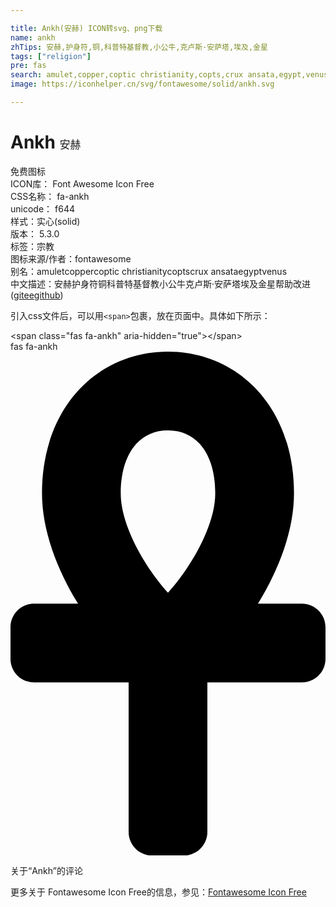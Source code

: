 ```yaml
---

title: Ankh(安赫) ICON转svg、png下载
name: ankh
zhTips: 安赫,护身符,铜,科普特基督教,小公牛,克卢斯·安萨塔,埃及,金星
tags: ["religion"]
pre: fas
search: amulet,copper,coptic christianity,copts,crux ansata,egypt,venus
image: https://iconhelper.cn/svg/fontawesome/solid/ankh.svg

---
```


# Ankh  <small style="font-size: 60%;font-weight: 100">安赫</small>


<div class="detail-page">
<p>
<span><span class="badge-success badge">免费图标</span> </span>
<br/>
<span>
ICON库：
<span class="badge-secondary badge">Font Awesome Icon Free</span> 
</span>
<br/>
<span>
CSS名称：
<span class="badge-secondary badge">fa-ankh</span> 
</span>
<br/>
<span>
unicode：
<span class="badge-secondary badge">f644</span> 
<copy-btn content='f644' btn-title=""></copy-btn>
<copy-btn :content='String.fromCodePoint(parseInt("f644", 16))' btn-title="复制U"></copy-btn>
</span><br/><span>样式：<span class="badge-light badge">实心(solid)</span></span>
<br/>
<span>
版本：
<span class="badge-secondary badge">5.3.0</span> 
</span><br/><span>标签：<span class="badge-light badge"><router-link to="/tags/religion.html">宗教</router-link></span></span>
<br/>
<span>图标来源/作者：<span class="badge-light badge">fontawesome</span></span> 
<br/>
<span>别名：<span class="badge-light badge">amulet</span><span class="badge-light badge">copper</span><span class="badge-light badge">coptic christianity</span><span class="badge-light badge">copts</span><span class="badge-light badge">crux ansata</span><span class="badge-light badge">egypt</span><span class="badge-light badge">venus</span></span><br/><span class="zh-detail">中文描述：<span class="badge-primary badge">安赫</span><span class="badge-primary badge">护身符</span><span class="badge-primary badge">铜</span><span class="badge-primary badge">科普特基督教</span><span class="badge-primary badge">小公牛</span><span class="badge-primary badge">克卢斯·安萨塔</span><span class="badge-primary badge">埃及</span><span class="badge-primary badge">金星</span><span class="help-link"><span>帮助改进</span>(<a href="https://gitee.com/liuwave/icon-helper/edit/master/json/fontawesome/solid/ankh.json" target="_blank" rel="noopener noreferrer">gitee</a><a href="https://github.com/liuwave/icon-helper/edit/master/json/fontawesome/solid/ankh.json" target="_blank" rel="noopener noreferrer">github</a></span>)</span><br/>
</p>
</div>
<div class="alert alert-dark">
  <i class="fas fa-ankh fa-xs"></i>
  <i class="fas fa-ankh fa-sm"></i>
  <i class="fas fa-ankh fa-lg"></i>
  <i class="fas fa-ankh fa-2x"></i>
  <i class="fas fa-ankh fa-3x"></i>
  <i class="fas fa-ankh fa-5x"></i>
  <i class="fas fa-ankh fa-7x"></i>
</div>
<div>
  <p>引入css文件后，可以用<code>&lt;span&gt;</code>包裹，放在页面中。具体如下所示：    
  </p>
  <div class="alert alert-primary" style="font-size: 14px">
    &lt;span class="fas fa-ankh" aria-hidden="true"&gt;&lt;/span&gt;
    <copy-btn content='<span class="fas fa-ankh" aria-hidden="true"></span>'></copy-btn>
  </div>
  <div class="alert alert-secondary">
    <i class="fas fa-ankh"
    style="font-size: 24px"
    aria-hidden="true"></i> fas fa-ankh
    <copy-btn content="fas fa-ankh" btn-title="复制图标名称"></copy-btn>
  </div>
</div>
<div id="svg" class="svg-wrap">
<svg xmlns="http://www.w3.org/2000/svg" viewBox="0 0 320 512"><path d="M296 256h-44.62C272.46 222.01 288 181.65 288 144 288 55.63 230.69 0 160 0S32 55.63 32 144c0 37.65 15.54 78.01 36.62 112H24c-13.25 0-24 10.74-24 24v32c0 13.25 10.75 24 24 24h96v152c0 13.25 10.75 24 24 24h32c13.25 0 24-10.75 24-24V336h96c13.25 0 24-10.75 24-24v-32c0-13.26-10.75-24-24-24zM160 80c29.61 0 48 24.52 48 64 0 34.66-27.14 78.14-48 100.87-20.86-22.72-48-66.21-48-100.87 0-39.48 18.39-64 48-64z"/></svg>
</div>
<detail full-name='fa-ankh'></detail>

<Vssue title="关于“Ankh”的评论" >关于“Ankh”的评论</Vssue>
    
<div><p>更多关于  Fontawesome Icon Free的信息，参见：<a target="_blank" href="https://iconhelper.cn/fontawesome.html">Fontawesome Icon Free</a>
</p></div>
